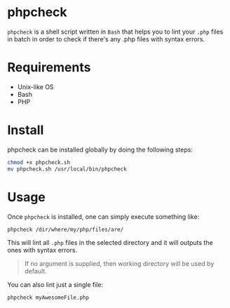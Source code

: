 # phpcheck

`phpcheck` is a shell script written in `Bash` that helps you to lint your `.php` files in batch in order to check if there's any .php files with syntax errors.

# Requirements

- Unix-like OS
- Bash
- PHP


# Install

phpcheck can be installed globally by doing the following steps:

```bash
chmod +x phpcheck.sh
mv phpcheck.sh /usr/local/bin/phpcheck
```

# Usage

Once `phpcheck` is installed, one can simply execute something like:

```bash
phpcheck /dir/where/my/php/files/are/
```

This will lint all `.php` files in the selected directory and it will outputs the ones with syntax errors.

> If no argument is supplied, then working directory will be used by default.

You can also lint just a single file:

`phpcheck myAwesomeFile.php`
